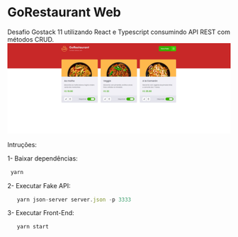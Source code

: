 # GoRestaurant Web
Desafio Gostack 11 utilizando React e Typescript consumindo API REST com métodos CRUD.
<img src="./src/assets/GoRestaurant.JPG" widt="100%">


Intruções:

1- Baixar dependências: 
```javascript
 yarn
```

2- Executar Fake API:
```javascript
   yarn json-server server.json -p 3333
```


3- Executar Front-End:
```javascript
   yarn start
```
